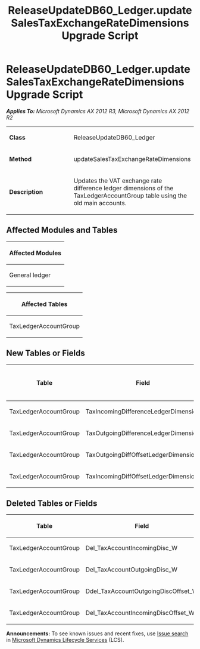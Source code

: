 ﻿---
title: ReleaseUpdateDB60_Ledger.updateSalesTaxExchangeRateDimensions Upgrade Script
TOCTitle: ReleaseUpdateDB60_Ledger.updateSalesTaxExchangeRateDimensions Upgrade Script
ms:assetid: e19c99d8-e5f2-0453-34a2-6ea9b5be6050
ms:mtpsurl: https://msdn.microsoft.com/en-us/library/JJ737325(v=AX.60)
ms:contentKeyID: 49711768
ms.date: 05/18/2015
mtps_version: v=AX.60
---

# ReleaseUpdateDB60\_Ledger.updateSalesTaxExchangeRateDimensions Upgrade Script 


_**Applies To:** Microsoft Dynamics AX 2012 R3, Microsoft Dynamics AX 2012 R2_

<table>
<colgroup>
<col style="width: 50%" />
<col style="width: 50%" />
</colgroup>
<tbody>
<tr class="odd">
<td><p><strong>Class</strong></p></td>
<td><p>ReleaseUpdateDB60_Ledger</p></td>
</tr>
<tr class="even">
<td><p><strong>Method</strong></p></td>
<td><p>updateSalesTaxExchangeRateDimensions</p></td>
</tr>
<tr class="odd">
<td><p><strong>Description</strong></p></td>
<td><p>Updates the VAT exchange rate difference ledger dimensions of the TaxLedgerAccountGroup table using the old main accounts.</p></td>
</tr>
</tbody>
</table>


## Affected Modules and Tables

<table>
<colgroup>
<col style="width: 100%" />
</colgroup>
<thead>
<tr class="header">
<th><p>Affected Modules</p></th>
</tr>
</thead>
<tbody>
<tr class="odd">
<td><p>General ledger</p></td>
</tr>
</tbody>
</table>


<table>
<colgroup>
<col style="width: 100%" />
</colgroup>
<thead>
<tr class="header">
<th><p>Affected Tables</p></th>
</tr>
</thead>
<tbody>
<tr class="odd">
<td><p>TaxLedgerAccountGroup</p></td>
</tr>
</tbody>
</table>


## New Tables or Fields

<table>
<colgroup>
<col style="width: 33%" />
<col style="width: 33%" />
<col style="width: 33%" />
</colgroup>
<thead>
<tr class="header">
<th><p>Table</p></th>
<th><p>Field</p></th>
<th><p>Extended Data Type</p>
<p>-or- Base Enum</p></th>
</tr>
</thead>
<tbody>
<tr class="odd">
<td><p>TaxLedgerAccountGroup</p></td>
<td><p>TaxIncomingDifferenceLedgerDimension</p></td>
<td><p>LedgerDimensionDefaultAccount</p></td>
</tr>
<tr class="even">
<td><p>TaxLedgerAccountGroup</p></td>
<td><p>TaxOutgoingDifferenceLedgerDimension</p></td>
<td><p>LedgerDimensionDefaultAccount</p></td>
</tr>
<tr class="odd">
<td><p>TaxLedgerAccountGroup</p></td>
<td><p>TaxOutgoingDiffOffsetLedgerDimension</p></td>
<td><p>LedgerDimensionDefaultAccount</p></td>
</tr>
<tr class="even">
<td><p>TaxLedgerAccountGroup</p></td>
<td><p>TaxIncomingDiffOffsetLedgerDimension</p></td>
<td><p>LedgerDimensionDefaultAccount</p></td>
</tr>
</tbody>
</table>


## Deleted Tables or Fields

<table>
<colgroup>
<col style="width: 50%" />
<col style="width: 50%" />
</colgroup>
<thead>
<tr class="header">
<th><p>Table</p></th>
<th><p>Field</p></th>
</tr>
</thead>
<tbody>
<tr class="odd">
<td><p>TaxLedgerAccountGroup</p></td>
<td><p>Del_TaxAccountIncomingDisc_W</p></td>
</tr>
<tr class="even">
<td><p>TaxLedgerAccountGroup</p></td>
<td><p>Del_TaxAccountOutgoingDisc_W</p></td>
</tr>
<tr class="odd">
<td><p>TaxLedgerAccountGroup</p></td>
<td><p>Ddel_TaxAccountOutgoingDiscOffset_W</p></td>
</tr>
<tr class="even">
<td><p>TaxLedgerAccountGroup</p></td>
<td><p>Del_TaxAccountIncomingDiscOffset_W</p></td>
</tr>
</tbody>
</table>

  
**Announcements:** To see known issues and recent fixes, use [Issue search](http://go.microsoft.com/fwlink/?linkid=389258) in [Microsoft Dynamics Lifecycle Services](http://go.microsoft.com/fwlink/?linkid=306505) (LCS).

